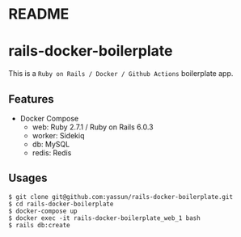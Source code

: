 # README

# rails-docker-boilerplate

This is a `Ruby on Rails / Docker / Github Actions` boilerplate app.

## Features
- Docker Compose
  - web: Ruby 2.7.1 / Ruby on Rails 6.0.3
  - worker: Sidekiq
  - db: MySQL
  - redis: Redis

## Usages

```
$ git clone git@github.com:yassun/rails-docker-boilerplate.git
$ cd rails-docker-boilerplate
$ docker-compose up
$ docker exec -it rails-docker-boilerplate_web_1 bash
$ rails db:create
```
